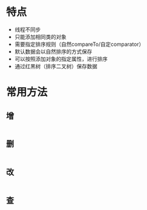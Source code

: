 
# 特点

- 线程不同步
- 只能添加相同类的对象
- 需要指定排序规则（自然compareTo/自定comparator）
- 默认数据会以自然排序的方式保存
- 可以按照添加对象的指定属性，进行排序
- 通过红黑树（排序二叉树）保存数据

# 常用方法

## 增

```Java

```

## 删

```Java

```

## 改

```Java

```

## 查

```Java

```
